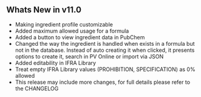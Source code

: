 Whats New in v11.0
--------------------------
- Making ingredient profile customizable
- Added maximum allowed usage for a formula
- Added a button to view ingredient data in PubChem
- Changed the way the ingredient is handled when exists in a formula but not in the database. Instead of auto creating it when clicked, it presents options to create it, search in PV Online or import via JSON
- Added editability in IFRA Library
- Treat empty IFRA Library values (PROHIBITION, SPECIFICATION) as 0% allowed
- This release may include more changes, for full details please refer to the CHANGELOG
